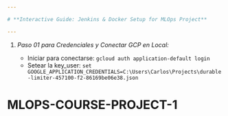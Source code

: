 ```yaml
---

# **Interactive Guide: Jenkins & Docker Setup for MLOps Project**

---
```


1. *Paso 01 para Credenciales y Conectar GCP en Local:*

   - Iniciar para conectarse: `gcloud auth application-default login`
   - Setear la key_user: `set GOOGLE_APPLICATION_CREDENTIALS=C:\Users\Carlos\Projects\durable-limiter-457100-f2-86169be06e38.json`
# MLOPS-COURSE-PROJECT-1
